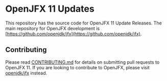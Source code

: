 # OpenJFX 11 Updates

This repository has the source code for OpenJFX 11 Update Releases. The main repository for OpenJFX development is [https://github.com/openjdk/jfx](https://github.com/openjdk/jfx).


## Contributing

Please read [CONTRIBUTING.md](CONTRIBUTING.md) for details on submitting pull requests to OpenJFX 11. If you are looking to contribute to OpenJFX, please visit [openjdk/jfx](https://github.com/openjdk/jfx) instead.
